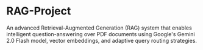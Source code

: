 # RAG-Project
An advanced Retrieval-Augmented Generation (RAG) system that enables intelligent question-answering over PDF documents using Google's Gemini 2.0 Flash model, vector embeddings, and adaptive query routing strategies.
